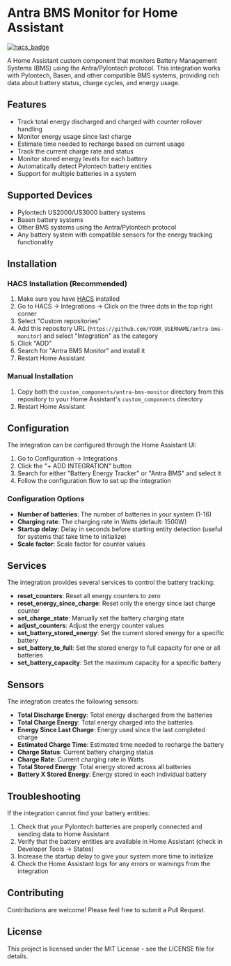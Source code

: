 # Antra BMS Monitor for Home Assistant

[![hacs_badge](https://img.shields.io/badge/HACS-Custom-orange.svg)](https://github.com/custom-components/hacs)

A Home Assistant custom component that monitors Battery Management Systems (BMS) using the Antra/Pylontech protocol. This integration works with Pylontech, Basen, and other compatible BMS systems, providing rich data about battery status, charge cycles, and energy usage.

## Features

- Track total energy discharged and charged with counter rollover handling
- Monitor energy usage since last charge
- Estimate time needed to recharge based on current usage
- Track the current charge rate and status
- Monitor stored energy levels for each battery
- Automatically detect Pylontech battery entities
- Support for multiple batteries in a system

## Supported Devices

- Pylontech US2000/US3000 battery systems
- Basen battery systems
- Other BMS systems using the Antra/Pylontech protocol
- Any battery system with compatible sensors for the energy tracking functionality

## Installation

### HACS Installation (Recommended)

1. Make sure you have [HACS](https://hacs.xyz/) installed
2. Go to HACS -> Integrations -> Click on the three dots in the top right corner
3. Select "Custom repositories"
4. Add this repository URL (`https://github.com/YOUR_USERNAME/antra-bms-monitor`) and select "Integration" as the category
5. Click "ADD"
6. Search for "Antra BMS Monitor" and install it
7. Restart Home Assistant

### Manual Installation

1. Copy both the `custom_components/antra-bms-monitor` directory from this repository to your Home Assistant's `custom_components` directory
2. Restart Home Assistant

## Configuration

The integration can be configured through the Home Assistant UI:

1. Go to Configuration -> Integrations
2. Click the "+ ADD INTEGRATION" button
3. Search for either "Battery Energy Tracker" or "Antra BMS" and select it
4. Follow the configuration flow to set up the integration

### Configuration Options

- **Number of batteries**: The number of batteries in your system (1-16)
- **Charging rate**: The charging rate in Watts (default: 1500W)
- **Startup delay**: Delay in seconds before starting entity detection (useful for systems that take time to initialize)
- **Scale factor**: Scale factor for counter values

## Services

The integration provides several services to control the battery tracking:

- **reset_counters**: Reset all energy counters to zero
- **reset_energy_since_charge**: Reset only the energy since last charge counter
- **set_charge_state**: Manually set the battery charging state
- **adjust_counters**: Adjust the energy counter values
- **set_battery_stored_energy**: Set the current stored energy for a specific battery
- **set_battery_to_full**: Set the stored energy to full capacity for one or all batteries
- **set_battery_capacity**: Set the maximum capacity for a specific battery

## Sensors

The integration creates the following sensors:

- **Total Discharge Energy**: Total energy discharged from the batteries
- **Total Charge Energy**: Total energy charged into the batteries
- **Energy Since Last Charge**: Energy used since the last completed charge
- **Estimated Charge Time**: Estimated time needed to recharge the battery
- **Charge Status**: Current battery charging status
- **Charge Rate**: Current charging rate in Watts
- **Total Stored Energy**: Total energy stored across all batteries
- **Battery X Stored Energy**: Energy stored in each individual battery

## Troubleshooting

If the integration cannot find your battery entities:

1. Check that your Pylontech batteries are properly connected and sending data to Home Assistant
2. Verify that the battery entities are available in Home Assistant (check in Developer Tools -> States)
3. Increase the startup delay to give your system more time to initialize
4. Check the Home Assistant logs for any errors or warnings from the integration

## Contributing

Contributions are welcome! Please feel free to submit a Pull Request.

## License

This project is licensed under the MIT License - see the LICENSE file for details.